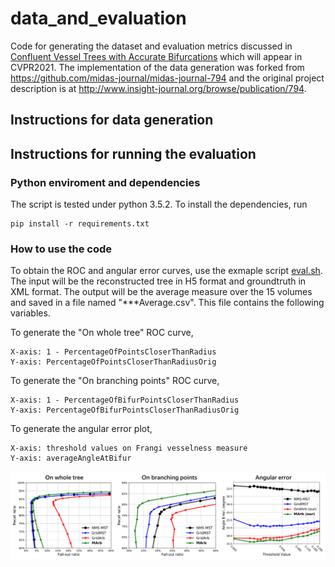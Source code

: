 # data_and_evaluation

Code for generating the dataset and evaluation metrics discussed in [Confluent Vessel Trees with Accurate Bifurcations][paper] which will appear in CVPR2021. The implementation of the data generation was forked from https://github.com/midas-journal/midas-journal-794 and the original project description is at http://www.insight-journal.org/browse/publication/794.

[paper]:https://arxiv.org/abs/2103.14268

## Instructions for data generation

## Instructions for running the evaluation

### Python enviroment and dependencies

The script is tested under python 3.5.2. To install the dependencies, run
```
pip install -r requirements.txt
```

### How to use the code

To obtain the ROC and angular error curves, use the exmaple script [eval.sh](src_evaluation/eval.sh). The input will be the reconstructed tree in H5 format and groundtruth in XML format. The output will be the average measure over the 15 volumes and saved in a file named "***Average.csv". This file contains the following variables.

To generate the "On whole tree" ROC curve,
```
X-axis: 1 - PercentageOfPointsCloserThanRadius
Y-axis: PercentageOfPointsCloserThanRadiusOrig
```
To generate the "On branching points" ROC curve,
```
X-axis: 1 - PercentageOfBifurPointsCloserThanRadius
Y-axis: PercentageOfBifurPointsCloserThanRadiusOrig
```
To generate the angular error plot,
```
X-axis: threshold values on Frangi vesselness measure
Y-axis: averageAngleAtBifur
```

<span align="center"><img src="example.png" alt="" width="800"/></span>

